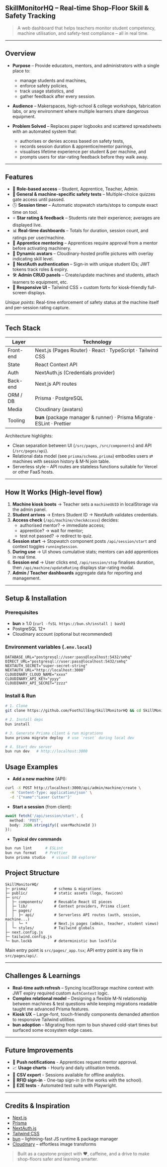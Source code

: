 ## SkillMonitorHQ – Real-time Shop-Floor Skill & Safety Tracking

> A web dashboard that helps teachers monitor student competency, machine utilisation, and safety-test compliance – all in real time.

---

## Overview

- **Purpose** – Provide educators, mentors, and administrators with a single place to:

  - manage students and machines,
  - enforce safety policies,
  - track usage statistics, and
  - gather feedback after every session.
- **Audience** – Makerspaces, high-school & college workshops, fabrication labs, or any environment where multiple learners share dangerous equipment.
- **Problem Solved** – Replaces paper logbooks and scattered spreadsheets with an automated system that:

  - authorises or denies access based on safety tests,
  - records session duration & apprentice/mentor pairings,
  - visualises lifetime experience per student & per machine, and
  - prompts users for star-rating feedback before they walk away.

---

## Features

* 🔑 **Role-based access** – Student, Apprentice, Teacher, Admin.
* **🤖 General & machine-specific safety tests** – Multiple-choice quizzes gate access until passed.
* 🕓 **Session timer** – Automatic stopwatch starts/stops to compute exact time on tool.
* ⭐ **Star rating & feedback** – Students rate their experience; averages are displayed live.
* 📊 **Real-time dashboards** – Totals for duration, session count, and ratings per user/machine.
* 🤝 **Apprentice mentoring** – Apprentices require approval from a mentor before activating machinery.
* 🧩 **Dynamic avatars** – Cloudinary-hosted profile pictures with overlay indicating skill level.
* 🔐 **NextAuth authentication** – Sign-in with unique student IDs; JWT tokens track roles & expiry.
* 🛠️ **Admin CRUD panels** – Create/update machines and students, attach learners to equipment, etc.
* 📱 **Responsive UI** – Tailwind CSS + custom fonts for kiosk-friendly full-screen displays.

*Unique points*: Real-time enforcement of safety status at the machine itself and per-session rating capture.

---

## Tech Stack

| Layer     | Technology                                                                       |
| --------- | -------------------------------------------------------------------------------- |
| Front-end | Next.js (Pages Router) · React · TypeScript · Tailwind CSS                    |
| State     | React Context API                                                                |
| Auth      | NextAuth.js (Credentials provider)                                               |
| Back-end  | Next.js API routes                                                               |
| ORM / DB  | Prisma · PostgreSQL                                                             |
| Media     | Cloudinary (avatars)                                                             |
| Tooling   | **bun** (package manager & runner) · Prisma Migrate · ESLint · Prettier |

Architecture highlights:

- Clean separation between UI (`/src/pages`, `/src/components`) and API (`/src/pages/api`).
- Relational data model (see `prisma/schema.prisma`) embodies users ⇄ machines with session history & M-N join table.
- Serverless style – API routes are stateless functions suitable for Vercel or other FaaS hosts.

---

## How It Works (High-level flow)

1. **Machine kiosk boots** → Teacher sets a `machineUUID` in localStorage via the admin panel.
2. **Student arrives** → Enters Student ID → NextAuth validates credentials.
3. **Access check** (`/api/machine/checkAccess`) decides:
   - authorised mentor? → immediate access;
   - apprentice? → wait for mentor;
   - test not passed? → redirect to quiz.
4. **Session start** → Stopwatch component posts `/api/session/start` and context toggles `runningSession`.
5. **During use** → UI shows cumulative stats; mentors can add apprentices in real time.
6. **Session end** → User clicks end, `/api/session/stop` finalises duration, then `/api/machine/updateRating` displays star-rating modal.
7. **Admin / Teacher dashboards** aggregate data for reporting and management.

---

## Setup & Installation

### Prerequisites

- **bun** ≥ 1.0 (`curl -fsSL https://bun.sh/install | bash`)
- PostgreSQL 12+
- Cloudinary account (optional but recommended)

### Environment variables (`.env.local`)

```
DATABASE_URL="postgresql://user:pass@localhost:5432/smhq"
DIRECT_URL="postgresql://user:pass@localhost:5432/smhq"
NEXTAUTH_SECRET="super-secret-string"
NEXTAUTH_URL="http://localhost:3000"
CLOUDINARY_CLOUD_NAME="xxxx"
CLOUDINARY_API_KEY="yyyy"
CLOUDINARY_API_SECRET="zzzz"
```

### Install & Run

```bash
# 1. Clone
git clone https://github.com/FoothillEng/SkillMonitorHQ && cd SkillMonitorHQ

# 2. Install deps
bun install

# 3. Generate Prisma client & run migrations
bunx prisma migrate deploy  # use `reset` during local dev

# 4. Start dev server
bun run dev   # http://localhost:3000
```

## Usage Examples

- **Add a new machine** (API):

```bash
curl -X POST http://localhost:3000/api/admin/machine/create \
  -H 'Content-Type: application/json' \
  -d '{"name":"Laser Cutter"}'
```

- **Start a session** (from client):

```ts
await fetch('/api/session/start', {
  method: 'POST',
  body: JSON.stringify({ userMachineId })
});
```

- **Typical dev commands**

```bash
bun run lint      # ESLint
bun run format    # Prettier
bunx prisma studio   # visual DB explorer
```

## Project Structure

```
SkillMonitorHQ/
├─ prisma/            # schema & migrations
├─ public/            # static assets (logo, favicon)
├─ src/
│  ├─ components/     # Reusable React UI pieces
│  ├─ lib/            # Context providers, Prisma client
│  ├─ pages/
│  │  ├─ api/         # Serverless API routes (auth, session, machine...)
│  │  └─ *            # Next.js pages (admin, teacher, student views)
│  └─ styles/         # Tailwind globals
├─ next.config.js
├─ tailwind.config.js
└─ bun.lockb          # deterministic bun lockfile
```

Main entry point is `src/pages/_app.tsx`; API entry point is any file in `src/pages/api/`.

---

## Challenges & Learnings

- **Real-time auth refresh** – Syncing localStorage machine context with JWT expiry required custom `AuthContext` logic.
- **Complex relational model** – Designing a flexible M-N relationship between machines & test questions while keeping migrations readable taught me advanced Prisma features.
- **Kiosk UX** – Large-font, touch-friendly components demanded attention to responsive Tailwind utilities.
- **bun adoption** – Migrating from npm to bun shaved cold-start times but surfaced some ecosystem edge cases.

---

## Future Improvements

- 🔔 **Push notifications** - Apprentices request mentor approval.
- 📈 **Usage charts** - Hourly and daily utilisation trends.
- 📄 **CSV export** - Sessions available for offline analytics.
- 🔑 **RFID sign-in** - One-tap sign-in (in the works with the school).
- 🧪 **E2E tests** - Automated test suite with Playwright.

---

## Credits & Inspiration

- [Next.js](https://nextjs.org/)
- [Prisma](https://www.prisma.io/)
- [NextAuth.js](https://next-auth.js.org/)
- [Tailwind CSS](https://tailwindcss.com/)
- [bun](https://bun.sh/) – lightning-fast JS runtime & package manager
- [Cloudinary](https://cloudinary.com/) – effortless image transforms

> Built as a capstone project with ❤️, caffeine, and a drive to make shop-floors safer and learning smarter.

